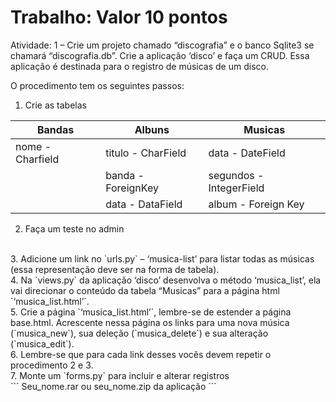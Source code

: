 # Trabalho: Valor 10 pontos

Atividade:
1 – Crie um projeto chamado “discografia” e o banco Sqlite3 se chamará
“discografia.db”. Crie a aplicação ‘disco’ e faça um CRUD. Essa aplicação
é destinada para o registro de músicas de um disco.

O procedimento tem os seguintes passos:

1.  Crie as tabelas
  
<table>
    <thead>  
        <tr> 
            <th>Bandas</th>
            <th>Albuns</th>
            <th>Musicas</th>
        </tr>  
    </thead>
    <tbody>
        <tr>
            <td>nome - Charfield</td>
            <td>titulo - CharField</td>
            <td>data - DateField </td>
        </tr>
        <tr>
            <td></td>
            <td>banda - ForeignKey</td>
            <td>segundos - IntegerField</td>
        </tr>
        <tr>
            <td></td>
            <td>data - DataField</td>
            <td>album - Foreign Key</td>
        </tr>
    </tbody>
    </table>

2. Faça um teste no admin
<br>
3. Adicione um link no `urls.py` – ‘musica-list’ para listar todas as
músicas (essa representação deve ser na forma de tabela).
<br>
4. Na `views.py` da aplicação ‘disco’ desenvolva o método ‘musica_list’,
ela vai direcionar o conteúdo da tabela “Musicas” para a página html
`‘musica_list.html’`.
<br>
5. Crie a página `‘musica_list.html’`, lembre-se de estender a página
base.html. Acrescente nessa página os links para uma nova música
(`musica_new`), sua deleção (`musica_delete`) e sua alteração
(`musica_edit`).
<br>
6. Lembre-se que para cada link desses vocês devem repetir o procedimento
2 e 3.
<br>
7. Monte um `forms.py` para incluir e alterar registros
<br>
```
Seu_nome.rar ou seu_nome.zip da aplicação
```